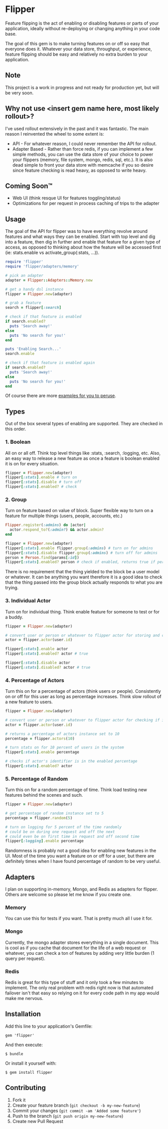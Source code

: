 # Flipper

Feature flipping is the act of enabling or disabling features or parts of your application, ideally without re-deploying or changing anything in your code base.

The goal of this gem is to make turning features on or off so easy that everyone does it. Whatever your data store, throughput, or experience, feature flipping should be easy and relatively no extra burden to your application.

## Note

This project is a work in progress and not ready for production yet, but will be very soon.

## Why not use &lt;insert gem name here, most likely rollout&gt;?

I've used rollout extensively in the past and it was fantastic. The main reason I reinvented the wheel to some extent is:

* API - For whatever reason, I could never remember the API for rollout.
* Adapter Based - Rather than force redis, if you can implement a few simple methods, you can use the data store of your choice to power your flippers (memory, file system, mongo, redis, sql, etc.). It is also dead simple to front your data store with memcache if you so desire since feature checking is read heavy, as opposed to write heavy.

## Coming Soon™

* Web UI (think resque UI for features toggling/status)
* Optimizations for per request in process caching of trips to the adapter

## Usage

The goal of the API for flipper was to have everything revolve around features and what ways they can be enabled. Start with top level and dig into a feature, then dig in further and enable that feature for a given type of access, as opposed to thinking about how the feature will be accessed first (ie: stats.enable vs activate_group(:stats, ...)).

```ruby
require 'flipper'
require 'flipper/adapters/memory'

# pick an adapter
adapter = Flipper::Adapters::Memory.new

# get a handy dsl instance
flipper = Flipper.new(adapter)

# grab a feature
search = flipper[:search]

# check if that feature is enabled
if search.enabled?
  puts 'Search away!'
else
  puts 'No search for you!'
end

puts 'Enabling Search...'
search.enable

# check if that feature is enabled again
if search.enabled?
  puts 'Search away!'
else
  puts 'No search for you!'
end
```

Of course there are more [examples for you to peruse](https://github.com/jnunemaker/flipper/tree/master/examples).

## Types

Out of the box several types of enabling are supported. They are checked in this order.

### 1. Boolean

All on or all off. Think top level things like :stats, :search, :logging, etc. Also, an easy way to release a new feature as once a feature is boolean enabled it is on for every situation.

```ruby
flipper = Flipper.new(adapter)
flipper[:stats].enable # turn on
flipper[:stats].disable # turn off
flipper[:stats].enabled? # check
```

### 2. Group

Turn on feature based on value of block. Super flexible way to turn on a feature for multiple things (users, people, accounts, etc.)

```ruby
Flipper.register(:admins) do |actor|
  actor.respond_to?(:admin?) && actor.admin?
end

flipper = Flipper.new(adapter)
flipper[:stats].enable flipper.group(:admins) # turn on for admins
flipper[:stats].disable flipper.group(:admins) # turn off for admins
person = Person.find(params[:id])
flipper[:stats].enabled? person # check if enabled, returns true if person.admin? is true
```

There is no requirement that the thing yielded to the block be a user model or whatever. It can be anything you want therefore it is a good idea to check that the thing passed into the group block actually responds to what you are trying.

### 3. Individual Actor

Turn on for individual thing. Think enable feature for someone to test or for a buddy.

```ruby
flipper = Flipper.new(adapter)

# convert user or person or whatever to flipper actor for storing and checking
actor = flipper.actor(user.id)

flipper[:stats].enable actor
flipper[:stats].enabled? actor # true

flipper[:stats].disable actor
flipper[:stats].disabled? actor # true
```

### 4. Percentage of Actors

Turn this on for a percentage of actors (think users or people). Consistently on or off for this user as long as percentage increases. Think slow rollout of a new feature to users.

```ruby
flipper = Flipper.new(adapter)

# convert user or person or whatever to flipper actor for checking if in percentage
actor = flipper.actor(user.id)

# returns a percentage of actors instance set to 10
percentage = flipper.actors(10)

# turn stats on for 10 percent of users in the system
flipper[:stats].enable percentage

# checks if actor's identifier is in the enabled percentage
flipper[:stats].enabled? actor

```

### 5. Percentage of Random

Turn this on for a random percentage of time. Think load testing new features behind the scenes and such.

```ruby
flipper = Flipper.new(adapter)

# get percentage of random instance set to 5
percentage = flipper.random(5)

# turn on logging for 5 percent of the time randomly
# could be on during one request and off the next
# could even be on first time in request and off second time
flipper[:logging].enable percentage
```

Randomness is probably not a good idea for enabling new features in the UI. Most of the time you want a feature on or off for a user, but there are definitely times when I have found percentage of random to be very useful.


## Adapters

I plan on supporting in-memory, Mongo, and Redis as adapters for flipper. Others are welcome so please let me know if you create one.

### Memory

You can use this for tests if you want. That is pretty much all I use it for.

### Mongo

Currently, the mongo adapter stores everything in a single document. This is cool as if you cache that document for the life of a web request or whatever, you can check a ton of features by adding very little burden (1 query per request).

### Redis

Redis is great for this type of stuff and it only took a few minutes to implement. The only real problem with redis right now is that automated failover isn't that easy so relying on it for every code path in my app would make me nervous.

## Installation

Add this line to your application's Gemfile:

    gem 'flipper'

And then execute:

    $ bundle

Or install it yourself with:

    $ gem install flipper

## Contributing

1. Fork it
2. Create your feature branch (`git checkout -b my-new-feature`)
3. Commit your changes (`git commit -am 'Added some feature'`)
4. Push to the branch (`git push origin my-new-feature`)
5. Create new Pull Request
